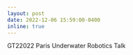 ```yaml
---
layout: post
date: 2022-12-06 15:59:00-0400
inline: true
---
```


GT22022 Paris Underwater Robotics Talk